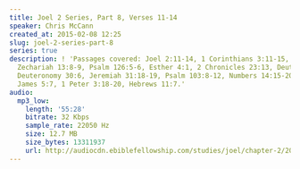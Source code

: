 ```yaml
---
title: Joel 2 Series, Part 8, Verses 11-14
speaker: Chris McCann
created_at: 2015-02-08 12:25
slug: joel-2-series-part-8
series: true
description: ! 'Passages covered: Joel 2:11-14, 1 Corinthians 3:11-15, Malachi 3:2-3,
  Zechariah 13:8-9, Psalm 126:5-6, Esther 4:1, 2 Chronicles 23:13, Deuteronomy 10:16,
  Deuteronomy 30:6, Jeremiah 31:18-19, Psalm 103:8-12, Numbers 14:15-20, 2 Peter 3:8-10,15,
  James 5:7, 1 Peter 3:18-20, Hebrews 11:7.'
audio:
  mp3_low:
    length: '55:28'
    bitrate: 32 Kbps
    sample_rate: 22050 Hz
    size: 12.7 MB
    size_bytes: 13311937
    url: http://audiocdn.ebiblefellowship.com/studies/joel/chapter-2/2015.02.08_McCann_-_Joel_2_Series_Part_8.mp3
---
```

